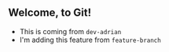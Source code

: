 ## Welcome, to Git!
- This is coming from `dev-adrian`
- I'm adding this feature from `feature-branch`